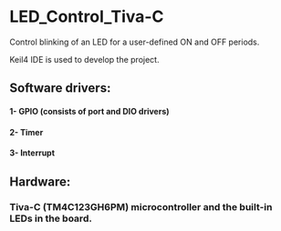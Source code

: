 # LED_Control_Tiva-C
Control blinking of an LED for a user-defined ON and OFF periods.

Keil4 IDE is used to develop the project.

## Software drivers:
#### 1- GPIO (consists of port and DIO drivers)
#### 2- Timer
#### 3- Interrupt

## Hardware:
### Tiva-C (TM4C123GH6PM) microcontroller and the built-in LEDs in the board.
